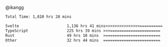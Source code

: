 @ikangg
<!--START_SECTION:waka-->

```txt
Total Time: 1,810 hrs 28 mins

Svelte                     1,136 hrs 41 mins>>>>>>>>>>>>>>>==========   61.67 %
TypeScript                 225 hrs 39 mins >>>======================   12.24 %
Rust                       49 hrs 10 mins  >========================   02.67 %
Other                      32 hrs 44 mins  =========================   01.78 %
```

<!--END_SECTION:waka-->
